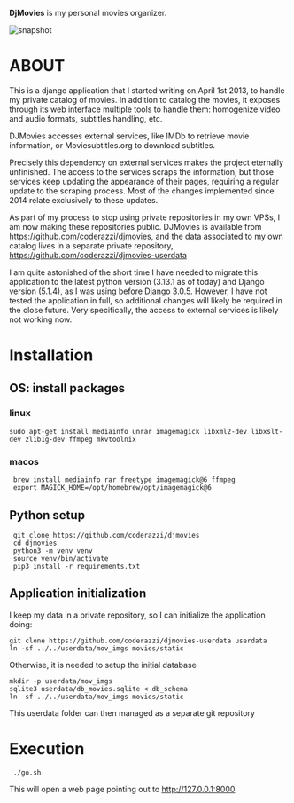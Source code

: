 **DjMovies** is my personal movies organizer.

![snapshot](https://coderazzi.net/python/djmovies/djmovies.png)

# ABOUT

This is a django application that I started writing on April 1st 2013,
to handle my private catalog of movies.
In addition to catalog the movies, it exposes through its web interface
multiple tools to handle them: homogenize video and audio formats,
subtitles handling, etc.

DJMovies accesses external services, like IMDb to retrieve movie 
information, or Moviesubtitles.org to download subtitles.

Precisely this dependency on external services makes the project 
eternally unfinished. The access to the services scraps the information, 
but those services keep updating the appearance of their pages, 
requiring a regular update to the scraping process. 
Most of the changes implemented since 2014 relate exclusively to these updates.

As part of my process to stop using private repositories in my own VPSs, 
I am now making these repositories public. DJMovies is available from
https://github.com/coderazzi/djmovies, 
and the data associated to my own catalog lives in a separate private repository,
https://github.com/coderazzi/djmovies-userdata

I am quite astonished of the short time I have needed to migrate this 
application to the latest python version (3.13.1 as of today) and Django version (5.1.4), 
as I was using before Django 3.0.5. However, I have not tested the application in 
full, so additional changes will likely be required in the close future. 
Very specifically, the access to external services is likely not working now.


# Installation

## OS: install packages

### linux
	sudo apt-get install mediainfo unrar imagemagick libxml2-dev libxslt-dev zlib1g-dev ffmpeg mkvtoolnix  

### macos
	 brew install mediainfo rar freetype imagemagick@6 ffmpeg 
	 export MAGICK_HOME=/opt/homebrew/opt/imagemagick@6  

## Python setup

	 git clone https://github.com/coderazzi/djmovies    
	 cd djmovies  
	 python3 -m venv venv 
	 source venv/bin/activate 
	 pip3 install -r requirements.txt   

## Application initialization

I keep my data in a private repository, so I can initialize the application doing:

    git clone https://github.com/coderazzi/djmovies-userdata userdata 
    ln -sf ../../userdata/mov_imgs movies/static 

Otherwise, it is needed to setup the initial database

    mkdir -p userdata/mov_imgs
    sqlite3 userdata/db_movies.sqlite < db_schema
    ln -sf ../../userdata/mov_imgs movies/static 

This userdata folder can then managed as a separate git repository

# Execution

	 ./go.sh

This will open a web page pointing out to http://127.0.0.1:8000